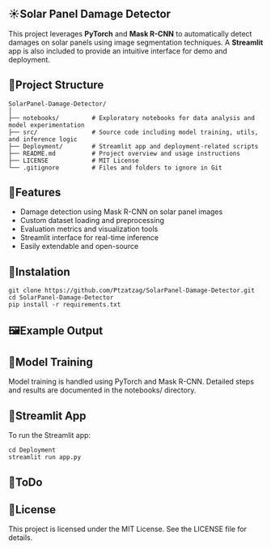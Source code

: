 ## ☀️Solar Panel Damage Detector
This project leverages **PyTorch** and **Mask R-CNN** to automatically detect damages on solar panels using image segmentation techniques. A **Streamlit** app is also included to provide an intuitive interface for demo and deployment.
## 📁Project Structure
```
SolarPanel-Damage-Detector/
│
├── notebooks/         # Exploratory notebooks for data analysis and model experimentation
├── src/               # Source code including model training, utils, and inference logic
├── Deployment/        # Streamlit app and deployment-related scripts
├── README.md          # Project overview and usage instructions
├── LICENSE            # MIT License
└── .gitignore         # Files and folders to ignore in Git

```

## 🚀Features
- Damage detection using Mask R-CNN on solar panel images
- Custom dataset loading and preprocessing
- Evaluation metrics and visualization tools
- Streamlit interface for real-time inference
- Easily extendable and open-source

## 🧪Instalation
```
git clone https://github.com/Ptzatzag/SolarPanel-Damage-Detector.git
cd SolarPanel-Damage-Detector
pip install -r requirements.txt

```

## 🖼️Example Output


## 🧠Model Training 
Model training is handled using PyTorch and Mask R-CNN. Detailed steps and results are documented in the notebooks/ directory.

## 🍎Streamlit App 
To run the Streamlit app:
```
cd Deployment
streamlit run app.py
```


## 📌ToDo 


## 📝License 
This project is licensed under the MIT License. See the LICENSE file for details.  
